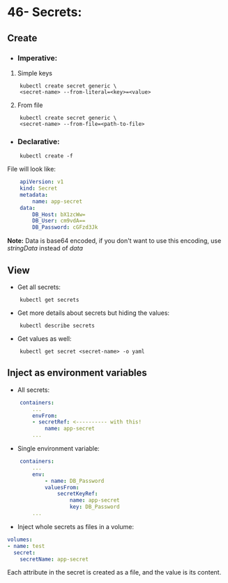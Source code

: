 # 46-	Secrets:

## Create

*  ### Imperative:

1. Simple keys
```
    kubectl create secret generic \
    <secret-name> --from-literal=<key>=<value>
```
2. From file
```
    kubectl create secret generic \
    <secret-name> --from-file=<path-to-file>
```

* ### Declarative:
```
    kubectl create -f
```
File will look like:
```yaml
    apiVersion: v1
    kind: Secret
    metadata:
        name: app-secret
    data:
        DB_Host: bX1zcWw=
        DB_User: cm9vdA==
        DB_Password: cGFzd3Jk
```
**Note:** Data is base64 encoded, if you don't want to use this encoding, use *stringData* instead of *data*

## View
- Get all secrets:
```
    kubectl get secrets
```
- Get more details about secrets but hiding the values:
```
    kubectl describe secrets
```
- Get values as well:
```
    kubectl get secret <secret-name> -o yaml
```

## Inject as environment variables

* All secrets:
```yaml
    containers:
        ...
        envFrom:
        - secretRef: <---------- with this!
            name: app-secret
        ...
```

* Single environment variable:
```yaml
    containers:
        ...
        env:
            - name: DB_Password
            valuesFrom:
                secretKeyRef:
                    name: app-secret
                    key: DB_Password
        ...
```

* Inject whole secrets as files in a volume:
```yaml
volumes:
- name: test
  secret:
    secretName: app-secret
```
Each attribute in the secret is created as a file, and the value is its content.